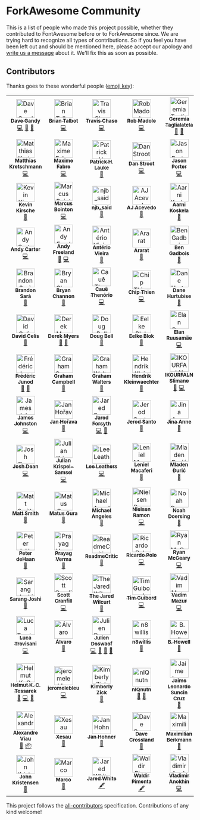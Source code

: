 # ForkAwesome Community

This is a list of people who made this project possible, whether they contributed to FontAwesome before or to ForkAwesome since. We are trying hard to recognize all types of contributions. So if you feel you have been left out and should be mentioned here, please accept our apology and [write us a message](https://github.com/ForkAwesome/Fork-Awesome/issues/new) about it. We'll fix this as soon as possible.

## Contributors

Thanks goes to these wonderful people ([emoji key](https://github.com/kentcdodds/all-contributors#emoji-key)):

<!-- ALL-CONTRIBUTORS-LIST:START - Do not remove or modify this section -->
<!-- prettier-ignore -->
<table><tr><td align="center"><a href="https://github.com/davegandy"><img src="https://avatars0.githubusercontent.com/u/1076721?v=4" width="50px;" alt="Dave Gandy"/><br /><sub><b>Dave Gandy</b></sub></a><br /><a href="https://github.com/ForkAwesome/Fork-Awesome/commits?author=davegandy" title="Code">💻</a> <a href="#design-davegandy" title="Design">🎨</a> <a href="https://github.com/ForkAwesome/Fork-Awesome/commits?author=davegandy" title="Documentation">📖</a></td><td align="center"><a href="http://www.talbs.me"><img src="https://avatars3.githubusercontent.com/u/163763?v=4" width="50px;" alt="Brian Talbot"/><br /><sub><b>Brian Talbot</b></sub></a><br /><a href="https://github.com/ForkAwesome/Fork-Awesome/commits?author=talbs" title="Code">💻</a></td><td align="center"><a href="https://github.com/supercodepoet"><img src="https://avatars1.githubusercontent.com/u/249366?v=4" width="50px;" alt="Travis Chase"/><br /><sub><b>Travis Chase</b></sub></a><br /><a href="https://github.com/ForkAwesome/Fork-Awesome/commits?author=supercodepoet" title="Code">💻</a></td><td align="center"><a href="http://robmadole.com"><img src="https://avatars2.githubusercontent.com/u/132895?v=4" width="50px;" alt="Rob Madole"/><br /><sub><b>Rob Madole</b></sub></a><br /><a href="https://github.com/ForkAwesome/Fork-Awesome/commits?author=robmadole" title="Code">💻</a></td><td align="center"><a href="https://github.com/tagliala"><img src="https://avatars2.githubusercontent.com/u/556268?v=4" width="50px;" alt="Geremia Taglialatela"/><br /><sub><b>Geremia Taglialatela</b></sub></a><br /><a href="https://github.com/ForkAwesome/Fork-Awesome/commits?author=tagliala" title="Documentation">📖</a> <a href="#question-tagliala" title="Answering Questions">💬</a></td><td align="center"><a href="https://mathiasbynens.be/"><img src="https://avatars1.githubusercontent.com/u/81942?v=4" width="50px;" alt="Mathias Bynens"/><br /><sub><b>Mathias Bynens</b></sub></a><br /><a href="https://github.com/ForkAwesome/Fork-Awesome/commits?author=mathiasbynens" title="Code">💻</a></td><td align="center"><a href="https://redwill.se/"><img src="https://avatars0.githubusercontent.com/u/6705160?v=4" width="50px;" alt="William Boman"/><br /><sub><b>William Boman</b></sub></a><br /><a href="https://github.com/ForkAwesome/Fork-Awesome/commits?author=williamboman" title="Code">💻</a></td></tr><tr><td align="center"><a href="https://kretschmann.io"><img src="https://avatars1.githubusercontent.com/u/90316?v=4" width="50px;" alt="Matthias Kretschmann"/><br /><sub><b>Matthias Kretschmann</b></sub></a><br /><a href="https://github.com/ForkAwesome/Fork-Awesome/commits?author=kremalicious" title="Code">💻</a></td><td align="center"><a href="https://about.me/anahkiasen"><img src="https://avatars3.githubusercontent.com/u/1321596?v=4" width="50px;" alt="Maxime Fabre"/><br /><sub><b>Maxime Fabre</b></sub></a><br /><a href="https://github.com/ForkAwesome/Fork-Awesome/commits?author=Anahkiasen" title="Code">💻</a></td><td align="center"><a href="http://www.splintered.co.uk"><img src="https://avatars1.githubusercontent.com/u/895831?v=4" width="50px;" alt="Patrick H. Lauke"/><br /><sub><b>Patrick H. Lauke</b></sub></a><br /><a href="https://github.com/ForkAwesome/Fork-Awesome/commits?author=patrickhlauke" title="Documentation">📖</a></td><td align="center"><a href="https://danstroot.com"><img src="https://avatars1.githubusercontent.com/u/1438457?v=4" width="50px;" alt="Dan Stroot"/><br /><sub><b>Dan Stroot</b></sub></a><br /><a href="https://github.com/ForkAwesome/Fork-Awesome/commits?author=dstroot" title="Code">💻</a></td><td align="center"><a href="http://lightguard-jp.blogspot.com"><img src="https://avatars0.githubusercontent.com/u/29971?v=4" width="50px;" alt="Jason Porter"/><br /><sub><b>Jason Porter</b></sub></a><br /><a href="https://github.com/ForkAwesome/Fork-Awesome/commits?author=LightGuard" title="Code">💻</a></td><td align="center"><a href="https://github.com/tomByrer"><img src="https://avatars2.githubusercontent.com/u/1308419?v=4" width="50px;" alt="Tom Byrer"/><br /><sub><b>Tom Byrer</b></sub></a><br /><a href="https://github.com/ForkAwesome/Fork-Awesome/commits?author=tomByrer" title="Documentation">📖</a></td><td align="center"><a href="http://readme.io"><img src="https://avatars3.githubusercontent.com/u/381393?v=4" width="50px;" alt="Gregory Koberger"/><br /><sub><b>Gregory Koberger</b></sub></a><br /><a href="https://github.com/ForkAwesome/Fork-Awesome/commits?author=gkoberger" title="Code">💻</a></td></tr><tr><td align="center"><a href="https://kevinkirsche.com"><img src="https://avatars1.githubusercontent.com/u/947110?v=4" width="50px;" alt="Kevin Kirsche"/><br /><sub><b>Kevin Kirsche</b></sub></a><br /><a href="https://github.com/ForkAwesome/Fork-Awesome/commits?author=kkirsche" title="Documentation">📖</a></td><td align="center"><a href="http://marcus.bointon.com/"><img src="https://avatars2.githubusercontent.com/u/81561?v=4" width="50px;" alt="Marcus Bointon"/><br /><sub><b>Marcus Bointon</b></sub></a><br /><a href="https://github.com/ForkAwesome/Fork-Awesome/commits?author=Synchro" title="Code">💻</a></td><td align="center"><a href="https://github.com/njb-said"><img src="https://avatars2.githubusercontent.com/u/2371386?v=4" width="50px;" alt="njb_said"/><br /><sub><b>njb_said</b></sub></a><br /><a href="https://github.com/ForkAwesome/Fork-Awesome/commits?author=njb-said" title="Documentation">📖</a></td><td align="center"><a href="http://ajacevedo.com"><img src="https://avatars1.githubusercontent.com/u/953092?v=4" width="50px;" alt="AJ Acevedo"/><br /><sub><b>AJ Acevedo</b></sub></a><br /><a href="https://github.com/ForkAwesome/Fork-Awesome/commits?author=AJ-Acevedo" title="Documentation">📖</a></td><td align="center"><a href="https://akx.github.io/"><img src="https://avatars2.githubusercontent.com/u/58669?v=4" width="50px;" alt="Aarni Koskela"/><br /><sub><b>Aarni Koskela</b></sub></a><br /><a href="https://github.com/ForkAwesome/Fork-Awesome/commits?author=akx" title="Documentation">📖</a></td><td align="center"><a href="https://github.com/scudco"><img src="https://avatars1.githubusercontent.com/u/3806?v=4" width="50px;" alt="scudco"/><br /><sub><b>scudco</b></sub></a><br /><a href="#tool-scudco" title="Tools">🔧</a></td><td align="center"><a href="https://alfioemanuele.io"><img src="https://avatars1.githubusercontent.com/u/621062?v=4" width="50px;" alt="Alfio Emanuele"/><br /><sub><b>Alfio Emanuele</b></sub></a><br /><a href="https://github.com/ForkAwesome/Fork-Awesome/commits?author=AlfioEmanueleFresta" title="Documentation">📖</a></td></tr><tr><td align="center"><a href="http://andy-carter.com"><img src="https://avatars3.githubusercontent.com/u/357623?v=4" width="50px;" alt="Andy Carter"/><br /><sub><b>Andy Carter</b></sub></a><br /><a href="https://github.com/ForkAwesome/Fork-Awesome/commits?author=drmonkeyninja" title="Code">💻</a></td><td align="center"><a href="https://andyfreeland.net"><img src="https://avatars2.githubusercontent.com/u/237005?v=4" width="50px;" alt="Andy Freeland"/><br /><sub><b>Andy Freeland</b></sub></a><br /><a href="https://github.com/ForkAwesome/Fork-Awesome/issues?q=author%3Arouge8" title="Bug reports">🐛</a> <a href="https://github.com/ForkAwesome/Fork-Awesome/commits?author=rouge8" title="Code">💻</a></td><td align="center"><a href="http://owen.com.br"><img src="https://avatars1.githubusercontent.com/u/1490347?v=4" width="50px;" alt="Antério Vieira"/><br /><sub><b>Antério Vieira</b></sub></a><br /><a href="https://github.com/ForkAwesome/Fork-Awesome/commits?author=anteriovieira" title="Documentation">📖</a></td><td align="center"><a href="https://github.com/araratm"><img src="https://avatars1.githubusercontent.com/u/8832594?v=4" width="50px;" alt="Ararat"/><br /><sub><b>Ararat</b></sub></a><br /><a href="https://github.com/ForkAwesome/Fork-Awesome/commits?author=araratm" title="Documentation">📖</a></td><td align="center"><a href="https://github.com/bengadbois"><img src="https://avatars2.githubusercontent.com/u/1879785?v=4" width="50px;" alt="Ben Gadbois"/><br /><sub><b>Ben Gadbois</b></sub></a><br /><a href="https://github.com/ForkAwesome/Fork-Awesome/commits?author=bengadbois" title="Documentation">📖</a></td><td align="center"><a href="https://github.com/wazoo"><img src="https://avatars0.githubusercontent.com/u/216878?v=4" width="50px;" alt="Ben Thomas"/><br /><sub><b>Ben Thomas</b></sub></a><br /><a href="https://github.com/ForkAwesome/Fork-Awesome/commits?author=wazoo" title="Code">💻</a></td><td align="center"><a href="http://bradleycbuchanan.com"><img src="https://avatars0.githubusercontent.com/u/1615761?v=4" width="50px;" alt="Brad Buchanan"/><br /><sub><b>Brad Buchanan</b></sub></a><br /><a href="https://github.com/ForkAwesome/Fork-Awesome/commits?author=islemaster" title="Documentation">📖</a></td></tr><tr><td align="center"><a href="http://bsara.pro"><img src="https://avatars0.githubusercontent.com/u/3743423?v=4" width="50px;" alt="Brandon Sarà"/><br /><sub><b>Brandon Sarà</b></sub></a><br /><a href="https://github.com/ForkAwesome/Fork-Awesome/commits?author=bsara" title="Documentation">📖</a></td><td align="center"><a href="http://vuii.co.uk"><img src="https://avatars0.githubusercontent.com/u/4213522?v=4" width="50px;" alt="Bryan Channon"/><br /><sub><b>Bryan Channon</b></sub></a><br /><a href="https://github.com/ForkAwesome/Fork-Awesome/commits?author=Vusys" title="Documentation">📖</a></td><td align="center"><a href="https://github.com/cauethenorio"><img src="https://avatars3.githubusercontent.com/u/496987?v=4" width="50px;" alt="Cauê Thenório"/><br /><sub><b>Cauê Thenório</b></sub></a><br /><a href="https://github.com/ForkAwesome/Fork-Awesome/commits?author=cauethenorio" title="Code">💻</a></td><td align="center"><a href="https://github.com/MacroChip"><img src="https://avatars1.githubusercontent.com/u/5069304?v=4" width="50px;" alt="Chip Thien"/><br /><sub><b>Chip Thien</b></sub></a><br /><a href="https://github.com/ForkAwesome/Fork-Awesome/commits?author=MacroChip" title="Code">💻</a></td><td align="center"><a href="http://hurtubise.me"><img src="https://avatars0.githubusercontent.com/u/610237?v=4" width="50px;" alt="Dane Hurtubise"/><br /><sub><b>Dane Hurtubise</b></sub></a><br /><a href="https://github.com/ForkAwesome/Fork-Awesome/commits?author=hurtubise" title="Documentation">📖</a></td><td align="center"><a href="https://curiousdannii.github.io/"><img src="https://avatars2.githubusercontent.com/u/59074?v=4" width="50px;" alt="Dannii Willis"/><br /><sub><b>Dannii Willis</b></sub></a><br /><a href="https://github.com/ForkAwesome/Fork-Awesome/commits?author=curiousdannii" title="Documentation">📖</a></td><td align="center"><a href="https://github.com/kant"><img src="https://avatars1.githubusercontent.com/u/32717?v=4" width="50px;" alt="Darío Hereñú"/><br /><sub><b>Darío Hereñú</b></sub></a><br /><a href="https://github.com/ForkAwesome/Fork-Awesome/commits?author=kant" title="Documentation">📖</a></td></tr><tr><td align="center"><a href="https://davidcel.is/"><img src="https://avatars3.githubusercontent.com/u/36873?v=4" width="50px;" alt="David Celis"/><br /><sub><b>David Celis</b></sub></a><br /><a href="https://github.com/ForkAwesome/Fork-Awesome/commits?author=davidcelis" title="Documentation">📖</a></td><td align="center"><a href="http://derekmyers.com"><img src="https://avatars3.githubusercontent.com/u/207171?v=4" width="50px;" alt="Derek Myers"/><br /><sub><b>Derek Myers</b></sub></a><br /><a href="https://github.com/ForkAwesome/Fork-Awesome/issues?q=author%3Admyers" title="Bug reports">🐛</a> <a href="https://github.com/ForkAwesome/Fork-Awesome/commits?author=dmyers" title="Documentation">📖</a></td><td align="center"><a href="http://preaction.me"><img src="https://avatars0.githubusercontent.com/u/53707?v=4" width="50px;" alt="Doug Bell"/><br /><sub><b>Doug Bell</b></sub></a><br /><a href="https://github.com/ForkAwesome/Fork-Awesome/commits?author=preaction" title="Documentation">📖</a></td><td align="center"><a href="http://www.blokspeed.net"><img src="https://avatars0.githubusercontent.com/u/461752?v=4" width="50px;" alt="Eelke Blok"/><br /><sub><b>Eelke Blok</b></sub></a><br /><a href="https://github.com/ForkAwesome/Fork-Awesome/commits?author=eelkeblok" title="Documentation">📖</a></td><td align="center"><a href="https://github.com/glensc"><img src="https://avatars1.githubusercontent.com/u/199095?v=4" width="50px;" alt="Elan Ruusamäe"/><br /><sub><b>Elan Ruusamäe</b></sub></a><br /><a href="https://github.com/ForkAwesome/Fork-Awesome/commits?author=glensc" title="Code">💻</a></td><td align="center"><a href="https://ericwbailey.design/"><img src="https://avatars3.githubusercontent.com/u/634191?v=4" width="50px;" alt="Eric Bailey"/><br /><sub><b>Eric Bailey</b></sub></a><br /><a href="https://github.com/ForkAwesome/Fork-Awesome/commits?author=ericwbailey" title="Documentation">📖</a></td><td align="center"><a href="http://ferhat.elmasgunes.net"><img src="https://avatars0.githubusercontent.com/u/13179128?v=4" width="50px;" alt="Ferhat Elmasgüneş"/><br /><sub><b>Ferhat Elmasgüneş</b></sub></a><br /><a href="https://github.com/ForkAwesome/Fork-Awesome/commits?author=ferhate" title="Documentation">📖</a></td></tr><tr><td align="center"><a href="https://github.com/fredj"><img src="https://avatars0.githubusercontent.com/u/100959?v=4" width="50px;" alt="Frédéric Junod"/><br /><sub><b>Frédéric Junod</b></sub></a><br /><a href="https://github.com/ForkAwesome/Fork-Awesome/issues?q=author%3Afredj" title="Bug reports">🐛</a> <a href="https://github.com/ForkAwesome/Fork-Awesome/commits?author=fredj" title="Documentation">📖</a></td><td align="center"><a href="https://gjcampbell.co.uk/"><img src="https://avatars1.githubusercontent.com/u/2829600?v=4" width="50px;" alt="Graham Campbell"/><br /><sub><b>Graham Campbell</b></sub></a><br /><a href="https://github.com/ForkAwesome/Fork-Awesome/commits?author=GrahamCampbell" title="Documentation">📖</a></td><td align="center"><a href="https://grahamwalters.me"><img src="https://avatars2.githubusercontent.com/u/1072751?v=4" width="50px;" alt="Graham Walters"/><br /><sub><b>Graham Walters</b></sub></a><br /><a href="https://github.com/ForkAwesome/Fork-Awesome/commits?author=GrahamWalters" title="Documentation">📖</a></td><td align="center"><a href="http://www.tripl.de"><img src="https://avatars2.githubusercontent.com/u/816859?v=4" width="50px;" alt="Hendrik Kleinwaechter"/><br /><sub><b>Hendrik Kleinwaechter</b></sub></a><br /><a href="https://github.com/ForkAwesome/Fork-Awesome/commits?author=hendricius" title="Documentation">📖</a></td><td align="center"><a href="https://github.com/ikourfaln"><img src="https://avatars3.githubusercontent.com/u/9744226?v=4" width="50px;" alt="IKOURFALN Slimane"/><br /><sub><b>IKOURFALN Slimane</b></sub></a><br /><a href="https://github.com/ForkAwesome/Fork-Awesome/issues?q=author%3Aikourfaln" title="Bug reports">🐛</a> <a href="https://github.com/ForkAwesome/Fork-Awesome/commits?author=ikourfaln" title="Code">💻</a></td><td align="center"><a href="https://github.com/jwilk"><img src="https://avatars2.githubusercontent.com/u/141546?v=4" width="50px;" alt="Jakub Wilk"/><br /><sub><b>Jakub Wilk</b></sub></a><br /><a href="https://github.com/ForkAwesome/Fork-Awesome/commits?author=jwilk" title="Documentation">📖</a></td><td align="center"><a href="https://github.com/jjlharrison"><img src="https://avatars0.githubusercontent.com/u/242337?v=4" width="50px;" alt="James Harrison"/><br /><sub><b>James Harrison</b></sub></a><br /><a href="https://github.com/ForkAwesome/Fork-Awesome/commits?author=jjlharrison" title="Documentation">📖</a></td></tr><tr><td align="center"><a href="https://github.com/james-johnston-thumbtack"><img src="https://avatars3.githubusercontent.com/u/22308682?v=4" width="50px;" alt="James Johnston"/><br /><sub><b>James Johnston</b></sub></a><br /><a href="https://github.com/ForkAwesome/Fork-Awesome/commits?author=james-johnston-thumbtack" title="Code">💻</a></td><td align="center"><a href="http://honzi.cz"><img src="https://avatars2.githubusercontent.com/u/3666887?v=4" width="50px;" alt="Jan Hořava"/><br /><sub><b>Jan Hořava</b></sub></a><br /><a href="https://github.com/ForkAwesome/Fork-Awesome/commits?author=honzi" title="Documentation">📖</a></td><td align="center"><a href="http://jaredforsyth.com"><img src="https://avatars3.githubusercontent.com/u/112170?v=4" width="50px;" alt="Jared Forsyth"/><br /><sub><b>Jared Forsyth</b></sub></a><br /><a href="https://github.com/ForkAwesome/Fork-Awesome/commits?author=jaredly" title="Code">💻</a> <a href="https://github.com/ForkAwesome/Fork-Awesome/commits?author=jaredly" title="Documentation">📖</a></td><td align="center"><a href="https://jerodsanto.net"><img src="https://avatars0.githubusercontent.com/u/8212?v=4" width="50px;" alt="Jerod Santo"/><br /><sub><b>Jerod Santo</b></sub></a><br /><a href="https://github.com/ForkAwesome/Fork-Awesome/commits?author=jerodsanto" title="Documentation">📖</a></td><td align="center"><a href="http://jina.me"><img src="https://avatars3.githubusercontent.com/u/53273?v=4" width="50px;" alt="Jina Anne"/><br /><sub><b>Jina Anne</b></sub></a><br /><a href="https://github.com/ForkAwesome/Fork-Awesome/commits?author=jina" title="Documentation">📖</a></td><td align="center"><a href="http://jocelyn.delalande.fr"><img src="https://avatars0.githubusercontent.com/u/429633?v=4" width="50px;" alt="JocelynDelalande"/><br /><sub><b>JocelynDelalande</b></sub></a><br /><a href="https://github.com/ForkAwesome/Fork-Awesome/commits?author=JocelynDelalande" title="Documentation">📖</a></td><td align="center"><a href="http://jhope.ie"><img src="https://avatars0.githubusercontent.com/u/39089?v=4" width="50px;" alt="John Hope"/><br /><sub><b>John Hope</b></sub></a><br /><a href="https://github.com/ForkAwesome/Fork-Awesome/commits?author=JonMidhir" title="Documentation">📖</a></td></tr><tr><td align="center"><a href="https://github.com/josdea"><img src="https://avatars1.githubusercontent.com/u/13952477?v=4" width="50px;" alt="Josh Dean"/><br /><sub><b>Josh Dean</b></sub></a><br /><a href="https://github.com/ForkAwesome/Fork-Awesome/commits?author=josdea" title="Code">💻</a></td><td align="center"><a href="http://reactrocket.com"><img src="https://avatars1.githubusercontent.com/u/1188186?v=4" width="50px;" alt="Julian Krispel-Samsel"/><br /><sub><b>Julian Krispel-Samsel</b></sub></a><br /><a href="https://github.com/ForkAwesome/Fork-Awesome/commits?author=juliankrispel" title="Code">💻</a></td><td align="center"><a href="http://about.me/leeleathers"><img src="https://avatars3.githubusercontent.com/u/591833?v=4" width="50px;" alt="Lee Leathers"/><br /><sub><b>Lee Leathers</b></sub></a><br /><a href="https://github.com/ForkAwesome/Fork-Awesome/commits?author=theoreticaLee" title="Code">💻</a></td><td align="center"><a href="http://leniel.net"><img src="https://avatars2.githubusercontent.com/u/764854?v=4" width="50px;" alt="Leniel Macaferi"/><br /><sub><b>Leniel Macaferi</b></sub></a><br /><a href="https://github.com/ForkAwesome/Fork-Awesome/commits?author=leniel" title="Documentation">📖</a></td><td align="center"><a href="http://macmladen.com"><img src="https://avatars2.githubusercontent.com/u/572289?v=4" width="50px;" alt="Mladen Đurić"/><br /><sub><b>Mladen Đurić</b></sub></a><br /><a href="https://github.com/ForkAwesome/Fork-Awesome/commits?author=macmladen" title="Documentation">📖</a></td><td align="center"><a href="http://www.martinseeler.com"><img src="https://avatars0.githubusercontent.com/u/1043838?v=4" width="50px;" alt="Martin Seeler"/><br /><sub><b>Martin Seeler</b></sub></a><br /><a href="https://github.com/ForkAwesome/Fork-Awesome/commits?author=MartinSeeler" title="Code">💻</a></td><td align="center"><a href="http://sigo.pl/"><img src="https://avatars2.githubusercontent.com/u/321881?v=4" width="50px;" alt="Mateusz Jagiełło"/><br /><sub><b>Mateusz Jagiełło</b></sub></a><br /><a href="https://github.com/ForkAwesome/Fork-Awesome/issues?q=author%3Asigo" title="Bug reports">🐛</a></td></tr><tr><td align="center"><a href="http://www.softwarebymatt.com"><img src="https://avatars3.githubusercontent.com/u/736870?v=4" width="50px;" alt="Matt Smith"/><br /><sub><b>Matt Smith</b></sub></a><br /><a href="https://github.com/ForkAwesome/Fork-Awesome/issues?q=author%3Amtscout6" title="Bug reports">🐛</a></td><td align="center"><a href="https://github.com/gurisko"><img src="https://avatars2.githubusercontent.com/u/495549?v=4" width="50px;" alt="Matus Gura"/><br /><sub><b>Matus Gura</b></sub></a><br /><a href="https://github.com/ForkAwesome/Fork-Awesome/commits?author=gurisko" title="Documentation">📖</a></td><td align="center"><a href="https://github.com/jibbajabba"><img src="https://avatars1.githubusercontent.com/u/117222?v=4" width="50px;" alt="Michael Angeles"/><br /><sub><b>Michael Angeles</b></sub></a><br /><a href="https://github.com/ForkAwesome/Fork-Awesome/commits?author=jibbajabba" title="Documentation">📖</a></td><td align="center"><a href="http://nielsenramon.com/"><img src="https://avatars3.githubusercontent.com/u/1246672?v=4" width="50px;" alt="Nielsen Ramon"/><br /><sub><b>Nielsen Ramon</b></sub></a><br /><a href="https://github.com/ForkAwesome/Fork-Awesome/commits?author=nielsenramon" title="Code">💻</a></td><td align="center"><a href="https://hejnoah.com"><img src="https://avatars1.githubusercontent.com/u/1944410?v=4" width="50px;" alt="Noah Doersing"/><br /><sub><b>Noah Doersing</b></sub></a><br /><a href="https://github.com/ForkAwesome/Fork-Awesome/commits?author=doersino" title="Documentation">📖</a></td><td align="center"><a href="https://github.com/paulftw"><img src="https://avatars1.githubusercontent.com/u/769142?v=4" width="50px;" alt="Paul Korzhyk"/><br /><sub><b>Paul Korzhyk</b></sub></a><br /><a href="https://github.com/ForkAwesome/Fork-Awesome/commits?author=paulftw" title="Documentation">📖</a></td><td align="center"><a href="https://www.peterdavehello.org/"><img src="https://avatars3.githubusercontent.com/u/3691490?v=4" width="50px;" alt="Peter Dave Hello"/><br /><sub><b>Peter Dave Hello</b></sub></a><br /><a href="https://github.com/ForkAwesome/Fork-Awesome/commits?author=PeterDaveHello" title="Documentation">📖</a> <a href="#platform-PeterDaveHello" title="Packaging/porting to new platform">📦</a></td></tr><tr><td align="center"><a href="http://about.me/peterdehaan"><img src="https://avatars2.githubusercontent.com/u/557895?v=4" width="50px;" alt="Peter deHaan"/><br /><sub><b>Peter deHaan</b></sub></a><br /><a href="https://github.com/ForkAwesome/Fork-Awesome/commits?author=pdehaan" title="Documentation">📖</a></td><td align="center"><a href="https://www.StylifyYourBlog.com/"><img src="https://avatars2.githubusercontent.com/u/829526?v=4" width="50px;" alt="Prayag Verma "/><br /><sub><b>Prayag Verma </b></sub></a><br /><a href="https://github.com/ForkAwesome/Fork-Awesome/commits?author=pra85" title="Documentation">📖</a></td><td align="center"><a href="https://twitter.com/ReadmeCritic"><img src="https://avatars3.githubusercontent.com/u/15367484?v=4" width="50px;" alt="ReadmeCritic"/><br /><sub><b>ReadmeCritic</b></sub></a><br /><a href="https://github.com/ForkAwesome/Fork-Awesome/commits?author=ReadmeCritic" title="Documentation">📖</a></td><td align="center"><a href="https://ricardopolo.co/"><img src="https://avatars3.githubusercontent.com/u/1263856?v=4" width="50px;" alt="Ricardo Polo"/><br /><sub><b>Ricardo Polo</b></sub></a><br /><a href="https://github.com/ForkAwesome/Fork-Awesome/commits?author=ricardopolo" title="Code">💻</a></td><td align="center"><a href="http://ryan.mcgeary.org"><img src="https://avatars0.githubusercontent.com/u/740?v=4" width="50px;" alt="Ryan McGeary"/><br /><sub><b>Ryan McGeary</b></sub></a><br /><a href="https://github.com/ForkAwesome/Fork-Awesome/commits?author=rmm5t" title="Code">💻</a></td><td align="center"><a href="https://github.com/rriggin"><img src="https://avatars1.githubusercontent.com/u/125998?v=4" width="50px;" alt="Ryan Riggin"/><br /><sub><b>Ryan Riggin</b></sub></a><br /><a href="https://github.com/ForkAwesome/Fork-Awesome/commits?author=rriggin" title="Code">💻</a></td><td align="center"><a href="http://ryansenkbeil.com"><img src="https://avatars2.githubusercontent.com/u/881590?v=4" width="50px;" alt="Ryan Senkbeil"/><br /><sub><b>Ryan Senkbeil</b></sub></a><br /><a href="https://github.com/ForkAwesome/Fork-Awesome/commits?author=rsenk330" title="Code">💻</a></td></tr><tr><td align="center"><a href="http://sarangjo.github.io"><img src="https://avatars1.githubusercontent.com/u/1961007?v=4" width="50px;" alt="Sarang Joshi"/><br /><sub><b>Sarang Joshi</b></sub></a><br /><a href="https://github.com/ForkAwesome/Fork-Awesome/commits?author=sarangjo" title="Documentation">📖</a></td><td align="center"><a href="https://twitter.com/scott_ish"><img src="https://avatars3.githubusercontent.com/u/1044670?v=4" width="50px;" alt="Scott Cranfill"/><br /><sub><b>Scott Cranfill</b></sub></a><br /><a href="https://github.com/ForkAwesome/Fork-Awesome/commits?author=Scotchester" title="Code">💻</a></td><td align="center"><a href="http://TheJaredWilcurt.com"><img src="https://avatars1.githubusercontent.com/u/4629794?v=4" width="50px;" alt="The Jared Wilcurt"/><br /><sub><b>The Jared Wilcurt</b></sub></a><br /><a href="https://github.com/ForkAwesome/Fork-Awesome/commits?author=TheJaredWilcurt" title="Documentation">📖</a></td><td align="center"><a href="https://github.com/tagCincy"><img src="https://avatars0.githubusercontent.com/u/308290?v=4" width="50px;" alt="Tim Guibord"/><br /><sub><b>Tim Guibord</b></sub></a><br /><a href="https://github.com/ForkAwesome/Fork-Awesome/commits?author=tagCincy" title="Code">💻</a></td><td align="center"><a href="https://github.com/mazurva"><img src="https://avatars1.githubusercontent.com/u/1152567?v=4" width="50px;" alt="Vadim Mazur"/><br /><sub><b>Vadim Mazur</b></sub></a><br /><a href="https://github.com/ForkAwesome/Fork-Awesome/commits?author=mazurva" title="Code">💻</a></td><td align="center"><a href="https://vinsonchuong.net"><img src="https://avatars2.githubusercontent.com/u/382608?v=4" width="50px;" alt="Vinson Chuong"/><br /><sub><b>Vinson Chuong</b></sub></a><br /><a href="https://github.com/ForkAwesome/Fork-Awesome/commits?author=vinsonchuong" title="Code">💻</a></td><td align="center"><a href="https://github.com/grvrg"><img src="https://avatars3.githubusercontent.com/u/34144858?v=4" width="50px;" alt="grvrg"/><br /><sub><b>grvrg</b></sub></a><br /><a href="https://github.com/ForkAwesome/Fork-Awesome/commits?author=grvrg" title="Documentation">📖</a></td></tr><tr><td align="center"><a href="https://github.com/luke83"><img src="https://avatars0.githubusercontent.com/u/77144?v=4" width="50px;" alt="Luca Trevisani"/><br /><sub><b>Luca Trevisani</b></sub></a><br /><a href="https://github.com/ForkAwesome/Fork-Awesome/commits?author=luke83" title="Code">💻</a></td><td align="center"><a href="http://alvarotrigo.com"><img src="https://avatars3.githubusercontent.com/u/1706326?v=4" width="50px;" alt="Álvaro"/><br /><sub><b>Álvaro</b></sub></a><br /><a href="https://github.com/ForkAwesome/Fork-Awesome/commits?author=alvarotrigo" title="Documentation">📖</a></td><td align="center"><a href="http://xuv.be"><img src="https://avatars3.githubusercontent.com/u/192539?v=4" width="50px;" alt="Julien Deswaef"/><br /><sub><b>Julien Deswaef</b></sub></a><br /><a href="https://github.com/ForkAwesome/Fork-Awesome/commits?author=xuv" title="Code">💻</a> <a href="#design-xuv" title="Design">🎨</a> <a href="https://github.com/ForkAwesome/Fork-Awesome/commits?author=xuv" title="Documentation">📖</a> <a href="#question-xuv" title="Answering Questions">💬</a></td><td align="center"><a href="https://github.com/n8willis"><img src="https://avatars0.githubusercontent.com/u/2192132?v=4" width="50px;" alt="n8willis"/><br /><sub><b>n8willis</b></sub></a><br /><a href="#ideas-n8willis" title="Ideas, Planning, & Feedback">🤔</a></td><td align="center"><a href="http://wintermute.org/brendan"><img src="https://avatars0.githubusercontent.com/u/1779453?v=4" width="50px;" alt="B. Howell"/><br /><sub><b>B. Howell</b></sub></a><br /><a href="#ideas-brendanhowell" title="Ideas, Planning, & Feedback">🤔</a></td><td align="center"><a href="http://runeman.org"><img src="https://avatars2.githubusercontent.com/u/1197187?v=4" width="50px;" alt="Algot Runeman"/><br /><sub><b>Algot Runeman</b></sub></a><br /><a href="https://github.com/ForkAwesome/Fork-Awesome/commits?author=algotruneman" title="Documentation">📖</a></td><td align="center"><a href="https://micahilbery.com/"><img src="https://avatars0.githubusercontent.com/u/10608836?v=4" width="50px;" alt="Micah Ilbery"/><br /><sub><b>Micah Ilbery</b></sub></a><br /><a href="https://github.com/ForkAwesome/Fork-Awesome/commits?author=micahilbery" title="Documentation">📖</a> <a href="#design-micahilbery" title="Design">🎨</a></td></tr><tr><td align="center"><a href="https://evermeet.cx"><img src="https://avatars3.githubusercontent.com/u/223439?v=4" width="50px;" alt="Helmut K. C. Tessarek"/><br /><sub><b>Helmut K. C. Tessarek</b></sub></a><br /><a href="https://github.com/ForkAwesome/Fork-Awesome/commits?author=tessus" title="Documentation">📖</a> <a href="https://github.com/ForkAwesome/Fork-Awesome/commits?author=tessus" title="Code">💻</a> <a href="#design-tessus" title="Design">🎨</a></td><td align="center"><a href="https://github.com/jeromelebleu"><img src="https://avatars0.githubusercontent.com/u/3597194?v=4" width="50px;" alt="jeromelebleu"/><br /><sub><b>jeromelebleu</b></sub></a><br /><a href="https://github.com/ForkAwesome/Fork-Awesome/commits?author=jeromelebleu" title="Code">💻</a></td><td align="center"><a href="https://zick.kim/"><img src="https://avatars3.githubusercontent.com/u/630909?v=4" width="50px;" alt="Kimberly Zick"/><br /><sub><b>Kimberly Zick</b></sub></a><br /><a href="https://github.com/ForkAwesome/Fork-Awesome/commits?author=rummik" title="Documentation">📖</a></td><td align="center"><a href="http://blog.niqnutn.com/"><img src="https://avatars2.githubusercontent.com/u/13441278?v=4" width="50px;" alt="nIQnutn"/><br /><sub><b>nIQnutn</b></sub></a><br /><a href="#blog-nIQnutn" title="Blogposts">📝</a> <a href="#plugin-nIQnutn" title="Plugin/utility libraries">🔌</a></td><td align="center"><a href="https://github.com/leosuncin"><img src="https://avatars1.githubusercontent.com/u/4307697?v=4" width="50px;" alt="Jaime Leonardo Suncin Cruz"/><br /><sub><b>Jaime Leonardo Suncin Cruz</b></sub></a><br /><a href="https://github.com/ForkAwesome/Fork-Awesome/commits?author=leosuncin" title="Documentation">📖</a></td><td align="center"><a href="https://www.enkisoftware.com"><img src="https://avatars0.githubusercontent.com/u/1770233?v=4" width="50px;" alt="Juliette Foucaut"/><br /><sub><b>Juliette Foucaut</b></sub></a><br /><a href="#plugin-juliettef" title="Plugin/utility libraries">🔌</a></td><td align="center"><a href="http://quad.moe/"><img src="https://avatars1.githubusercontent.com/u/6379091?v=4" width="50px;" alt="Dominik V. Salonen"/><br /><sub><b>Dominik V. Salonen</b></sub></a><br /><a href="#blog-QuadPiece" title="Blogposts">📝</a></td></tr><tr><td align="center"><a href="https://alexandreviau.net"><img src="https://avatars2.githubusercontent.com/u/2706882?v=4" width="50px;" alt="Alexandre Viau"/><br /><sub><b>Alexandre Viau</b></sub></a><br /><a href="#ideas-aviau" title="Ideas, Planning, & Feedback">🤔</a> <a href="#platform-aviau" title="Packaging/porting to new platform">📦</a></td><td align="center"><a href="http://xesau.eu/"><img src="https://avatars3.githubusercontent.com/u/7915413?v=4" width="50px;" alt="Xesau"/><br /><sub><b>Xesau</b></sub></a><br /><a href="https://github.com/ForkAwesome/Fork-Awesome/issues?q=author%3AXesau" title="Bug reports">🐛</a></td><td align="center"><a href="https://janhohner.de"><img src="https://avatars0.githubusercontent.com/u/649895?v=4" width="50px;" alt="Jan Hohner"/><br /><sub><b>Jan Hohner</b></sub></a><br /><a href="https://github.com/ForkAwesome/Fork-Awesome/issues?q=author%3Ajanhohner" title="Bug reports">🐛</a></td><td align="center"><a href="http://fonts.google.com"><img src="https://avatars0.githubusercontent.com/u/261579?v=4" width="50px;" alt="Dave Crossland"/><br /><sub><b>Dave Crossland</b></sub></a><br /><a href="#review-davelab6" title="Reviewed Pull Requests">👀</a></td><td align="center"><a href="http://maxcubing.wordpress.com"><img src="https://avatars0.githubusercontent.com/u/8260834?v=4" width="50px;" alt="Maximilian Berkmann"/><br /><sub><b>Maximilian Berkmann</b></sub></a><br /><a href="#ideas-Berkmann18" title="Ideas, Planning, & Feedback">🤔</a></td><td align="center"><a href="https://heiber.im"><img src="https://avatars2.githubusercontent.com/u/616813?v=4" width="50px;" alt="Moritz Heiber"/><br /><sub><b>Moritz Heiber</b></sub></a><br /><a href="#infra-moritzheiber" title="Infrastructure (Hosting, Build-Tools, etc)">🚇</a></td><td align="center"><a href="http://www.wezm.net/"><img src="https://avatars1.githubusercontent.com/u/21787?v=4" width="50px;" alt="Wesley Moore"/><br /><sub><b>Wesley Moore</b></sub></a><br /><a href="https://github.com/ForkAwesome/Fork-Awesome/commits?author=wezm" title="Documentation">📖</a></td></tr><tr><td align="center"><a href="http://www.jerrykan.com/"><img src="https://avatars0.githubusercontent.com/u/377632?v=4" width="50px;" alt="John Kristensen"/><br /><sub><b>John Kristensen</b></sub></a><br /><a href="#design-jerrykan" title="Design">🎨</a></td><td align="center"><a href="https://amusewiki.org"><img src="https://avatars3.githubusercontent.com/u/130971?v=4" width="50px;" alt="Marco"/><br /><sub><b>Marco</b></sub></a><br /><a href="#design-melmothx" title="Design">🎨</a></td><td align="center"><a href="https://whitefusion.io"><img src="https://avatars1.githubusercontent.com/u/658496?v=4" width="50px;" alt="Jared White"/><br /><sub><b>Jared White</b></sub></a><br /><a href="#content-jaredcwhite" title="Content">🖋</a></td><td align="center"><a href="http://waldyrious.github.io"><img src="https://avatars2.githubusercontent.com/u/478237?v=4" width="50px;" alt="Waldir Pimenta"/><br /><sub><b>Waldir Pimenta</b></sub></a><br /><a href="#content-waldyrious" title="Content">🖋</a></td><td align="center"><a href="https://vanokhin.com/"><img src="https://avatars3.githubusercontent.com/u/1898673?v=4" width="50px;" alt="Vladimir Anokhin"/><br /><sub><b>Vladimir Anokhin</b></sub></a><br /><a href="https://github.com/ForkAwesome/Fork-Awesome/commits?author=vanokhin" title="Code">💻</a></td><td align="center"><a href="http://maxlath.eu"><img src="https://avatars2.githubusercontent.com/u/1596934?v=4" width="50px;" alt="Maxime Lathuilière"/><br /><sub><b>Maxime Lathuilière</b></sub></a><br /><a href="https://github.com/ForkAwesome/Fork-Awesome/commits?author=maxlath" title="Code">💻</a></td><td align="center"><a href="https://github.com/araratthehero"><img src="https://avatars1.githubusercontent.com/u/8832594?v=4" width="50px;" alt="Ararat"/><br /><sub><b>Ararat</b></sub></a><br /><a href="#content-araratthehero" title="Content">🖋</a></td></tr></table>
<!-- ALL-CONTRIBUTORS-LIST:END -->

This project follows the [all-contributors](https://github.com/kentcdodds/all-contributors) specification. Contributions of any kind welcome!
